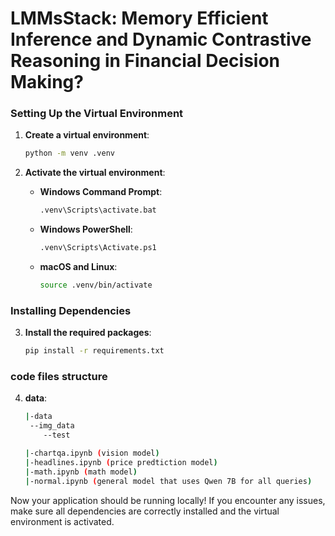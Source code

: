 # LMMsStack: Memory Efficient Inference and Dynamic Contrastive Reasoning in Financial Decision Making?

### Setting Up the Virtual Environment

1. **Create a virtual environment**:
    ```sh
    python -m venv .venv
    ```

2. **Activate the virtual environment**:
    - **Windows Command Prompt**:
        ```sh
        .venv\Scripts\activate.bat
        ```
    - **Windows PowerShell**:
        ```sh
        .venv\Scripts\Activate.ps1
        ```
    - **macOS and Linux**:
        ```sh
        source .venv/bin/activate
        ```

### Installing Dependencies

3. **Install the required packages**:
    ```sh
    pip install -r requirements.txt
    ```

### code files structure

4. **data**:
    ```sh
    |-data
     --img_data
        --test
    
    |-chartqa.ipynb (vision model)
    |-headlines.ipynb (price predtiction model)
    |-math.ipynb (math model)
    |-normal.ipynb (general model that uses Qwen 7B for all queries)
    ```

Now your application should be running locally! If you encounter any issues, make sure all dependencies are correctly installed and the virtual environment is activated.
